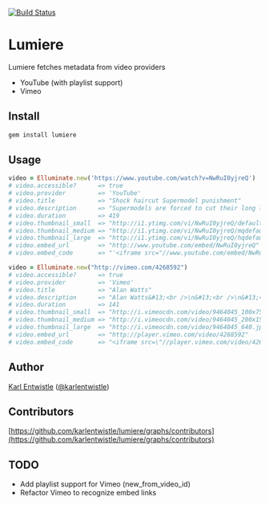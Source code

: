 [![Build Status](https://api.travis-ci.org/karlentwistle/lumiere.png?branch=master)](http://travis-ci.org/karlentwistle/lumiere)

# Lumiere

Lumiere fetches metadata from video providers

* YouTube (with playlist support)
* Vimeo

Install
--------

``` bash
gem install lumiere
```

Usage
-----

``` ruby
video = Elluminate.new('https://www.youtube.com/watch?v=NwRuI0yjreQ')
# video.accessible?      => true
# video.provider         => 'YouTube'
# video.title            => "Shock haircut Supermodel punishment"
# video.description      => "Supermodels are forced to cut their long locks and burst into tears. Fashion makeover or Punishment?"
# video.duration         => 419
# video.thumbnail_small  => "http://i1.ytimg.com/vi/NwRuI0yjreQ/default.jpg"
# video.thumbnail_medium => "http://i1.ytimg.com/vi/NwRuI0yjreQ/mqdefault.jpg"
# video.thumbnail_large  => "http://i1.ytimg.com/vi/NwRuI0yjreQ/hqdefault.jpg"
# video.embed_url        => "http://www.youtube.com/embed/NwRuI0yjreQ"
# video.embed_code       => "'<iframe src="//www.youtube.com/embed/NwRuI0yjreQ" frameborder="0" allowfullscreen></iframe>'"

video = Elluminate.new("http://vimeo.com/4268592")
# video.accessible?      => true
# video.provider         => 'Vimeo'
# video.title            => "Alan Watts"
# video.description      => "Alan Watts&#13;<br />\n&#13;<br />\n&#13;<br />\nSo true.&#13;"
# video.duration         => 141
# video.thumbnail_small  => "http://i.vimeocdn.com/video/9464045_100x75.jpg"
# video.thumbnail_medium => "http://i.vimeocdn.com/video/9464045_200x150.jpg"
# video.thumbnail_large  => "http://i.vimeocdn.com/video/9464045_640.jpg"
# video.embed_url        => "http://player.vimeo.com/video/4268592"
# video.embed_code       => "<iframe src=\"//player.vimeo.com/video/4268592\" frameborder=\"0\" webkitallowfullscreen mozallowfullscreen allowfullscreen></iframe>"
```

Author
------

[Karl Entwistle](https://github.com/karlentwistle) ([@karlentwistle](https://twitter.com/karlentwistle))

Contributors
------------

[https://github.com/karlentwistle/lumiere/graphs/contributors](https://github.com/karlentwistle/lumiere/graphs/contributors)


## TODO
* Add playlist support for Vimeo (new_from_video_id)
* Refactor Vimeo to recognize embed links
